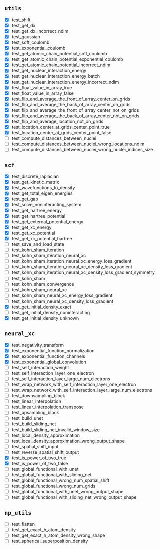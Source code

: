 ## `utils`
- [x] test_shift
- [x] test_get_dx
- [x] test_get_dx_incorrect_ndim
- [x] test_gaussian
- [x] test_soft_coulomb
- [x] test_exponential_coulomb
- [x] test_get_atomic_chain_potential_soft_coulomb
- [x] test_get_atomic_chain_potential_exponential_coulomb
- [x] test_get_atomic_chain_potential_incorrect_ndim
- [x] test_get_nuclear_interaction_energy
- [x] test_get_nuclear_interaction_energy_batch
- [x] test_get_nuclear_interaction_energy_incorrect_ndim
- [x] test_float_value_in_array_true
- [x] test_float_value_in_array_false
- [x] test_flip_and_average_the_front_of_array_center_on_grids
- [x] test_flip_and_average_the_back_of_array_center_on_grids
- [x] test_flip_and_average_the_front_of_array_center_not_on_grids
- [x] test_flip_and_average_the_back_of_array_center_not_on_grids
- [x] test_flip_and_average_location_not_on_grids
- [x] test_location_center_at_grids_center_point_true
- [x] test_location_center_at_grids_center_point_false
- [ ] test_compute_distances_between_nuclei
- [ ] test_compute_distances_between_nuclei_wrong_locations_ndim
- [ ] test_compute_distances_between_nuclei_wrong_nuclei_indices_size

## `scf`
- [x] test_discrete_laplacian
- [x] test_get_kinetic_matrix
- [x] test_wavefunctions_to_density
- [x] test_get_total_eigen_energies
- [x] test_get_gap
- [x] test_solve_noninteracting_system
- [x] test_get_hartree_energy
- [x] test_get_hartree_potential
- [x] test_get_external_potential_energy
- [x] test_get_xc_energy
- [x] test_get_xc_potential
- [x] test_get_xc_potential_hartree
- [ ] test_save_and_load_state
- [ ] test_kohn_sham_iteration
- [ ] test_kohn_sham_iteration_neural_xc
- [ ] test_kohn_sham_iteration_neural_xc_energy_loss_gradient
- [ ] test_kohn_sham_iteration_neural_xc_density_loss_gradient
- [ ] test_kohn_sham_iteration_neural_xc_density_loss_gradient_symmetry
- [ ] test_kohn_sham
- [ ] test_kohn_sham_convergence
- [ ] test_kohn_sham_neural_xc
- [ ] test_kohn_sham_neural_xc_energy_loss_gradient
- [ ] test_kohn_sham_neural_xc_density_loss_gradient
- [x] test_get_initial_density_exact
- [ ] test_get_initial_density_noninteracting
- [x] test_get_initial_density_unknown

## `neural_xc`
- [x] test_negativity_transform
- [x] test_exponential_function_normalization
- [x] test_exponential_function_channels
- [x] test_exponential_global_convolution
- [ ] test_self_interaction_weight
- [ ] test_self_interaction_layer_one_electron
- [ ] test_self_interaction_layer_large_num_electrons
- [ ] test_wrap_network_with_self_interaction_layer_one_electron
- [ ] test_wrap_network_with_self_interaction_layer_large_num_electrons
- [ ] test_downsampling_block
- [ ] test_linear_interpolation
- [ ] test_linear_interpolation_transpose
- [ ] test_upsampling_block
- [ ] test_build_unet
- [ ] test_build_sliding_net
- [ ] test_build_sliding_net_invalid_window_size
- [ ] test_local_density_approximation
- [ ] test_local_density_approximation_wrong_output_shape
- [ ] test_spatial_shift_input
- [ ] test_reverse_spatial_shift_output
- [x] test_is_power_of_two_true
- [x] test_is_power_of_two_false
- [ ] test_global_functional_with_unet
- [ ] test_global_functional_with_sliding_net
- [ ] test_global_functional_wrong_num_spatial_shift
- [ ] test_global_functional_wrong_num_grids
- [ ] test_global_functional_with_unet_wrong_output_shape
- [ ] test_global_functional_with_sliding_net_wrong_output_shape

## `np_utils`
- [ ] test_flatten
- [ ] test_get_exact_h_atom_density
- [ ] test_get_exact_h_atom_density_wrong_shape
- [ ] test_spherical_superposition_density
